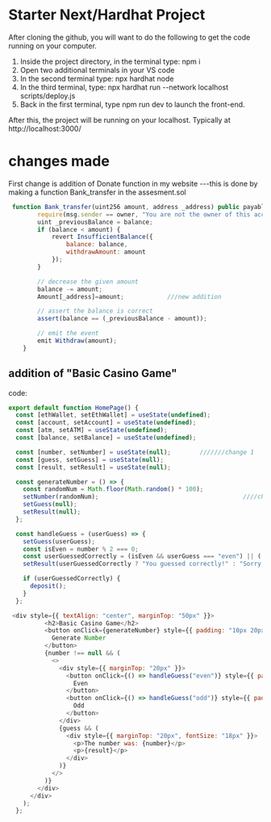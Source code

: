 # Starter Next/Hardhat Project

After cloning the github, you will want to do the following to get the code running on your computer.

1. Inside the project directory, in the terminal type: npm i
2. Open two additional terminals in your VS code
3. In the second terminal type: npx hardhat node
4. In the third terminal, type: npx hardhat run --network localhost scripts/deploy.js
5. Back in the first terminal, type npm run dev to launch the front-end.

After this, the project will be running on your localhost. 
Typically at http://localhost:3000/
# changes made

First change is addition of Donate function in my website 
---this is done by making a function Bank_transfer in the assesment.sol 
```javascript
 function Bank_transfer(uint256 amount, address _address) public payable {
        require(msg.sender == owner, "You are not the owner of this account");
        uint _previousBalance = balance;
        if (balance < amount) {
            revert InsufficientBalance({
                balance: balance,
                withdrawAmount: amount
            });
        }

        // decrease the given amount
        balance -= amount;
        Amount[_address]=amount;            ///new addition

        // assert the balance is correct
        assert(balance == (_previousBalance - amount));

        // emit the event
        emit Withdraw(amount);
    }
```
## addition of "Basic Casino Game"

code:
```javascript
export default function HomePage() {
  const [ethWallet, setEthWallet] = useState(undefined);
  const [account, setAccount] = useState(undefined);
  const [atm, setATM] = useState(undefined);
  const [balance, setBalance] = useState(undefined);

  const [number, setNumber] = useState(null);        ///////change 1
  const [guess, setGuess] = useState(null);
  const [result, setResult] = useState(null);
```

```javascript
  const generateNumber = () => {
    const randomNum = Math.floor(Math.random() * 100);
    setNumber(randomNum);                                        ////change 3
    setGuess(null);
    setResult(null);
  };

  const handleGuess = (userGuess) => {
    setGuess(userGuess);
    const isEven = number % 2 === 0;
    const userGuessedCorrectly = (isEven && userGuess === "even") || (!isEven && userGuess === "odd");
    setResult(userGuessedCorrectly ? "You guessed correctly!" : "Sorry, you guessed wrong.");

    if (userGuessedCorrectly) {
      deposit();
    }
  };
```

```javascript
 <div style={{ textAlign: "center", marginTop: "50px" }}>
          <h2>Basic Casino Game</h2>
          <button onClick={generateNumber} style={{ padding: "10px 20px", fontSize: "16px" }}>
            Generate Number
          </button>
          {number !== null && (
            <>
              <div style={{ marginTop: "20px" }}>
                <button onClick={() => handleGuess("even")} style={{ padding: "10px 20px", marginRight: "10px", fontSize: "16px" }}>
                  Even
                </button>
                <button onClick={() => handleGuess("odd")} style={{ padding: "10px 20px", fontSize: "16px" }}>
                  Odd
                </button>
              </div>
              {guess && (
                <div style={{ marginTop: "20px", fontSize: "18px" }}>
                  <p>The number was: {number}</p>
                  <p>{result}</p>
                </div>
              )}
            </>
          )}
        </div>
      </div>
    );
  };
```

